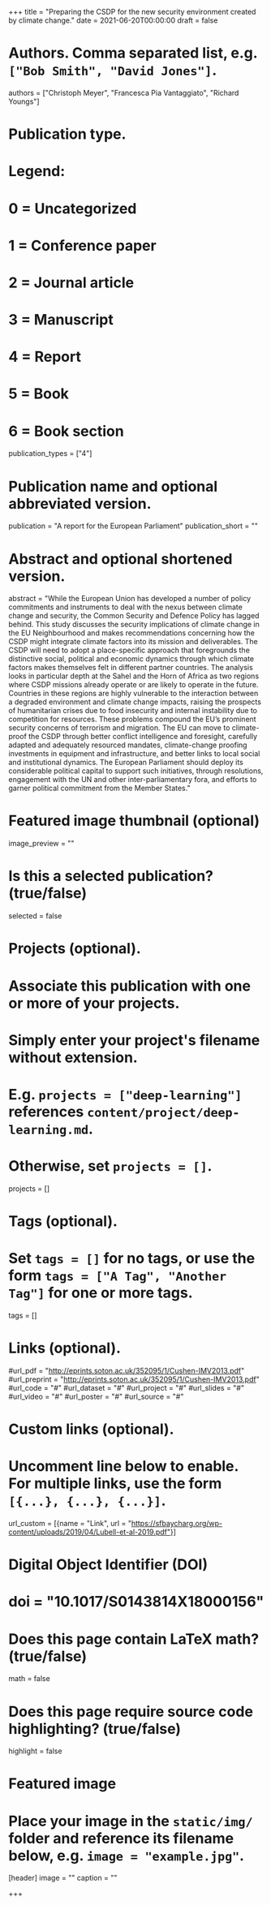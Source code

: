 +++
title = "Preparing the CSDP for the new security environment created by climate change."
date = 2021-06-20T00:00:00
draft = false

# Authors. Comma separated list, e.g. `["Bob Smith", "David Jones"]`.
authors = ["Christoph Meyer", "Francesca Pia Vantaggiato", "Richard Youngs"]

# Publication type.
# Legend:
# 0 = Uncategorized
# 1 = Conference paper
# 2 = Journal article
# 3 = Manuscript
# 4 = Report
# 5 = Book
# 6 = Book section
publication_types = ["4"]

# Publication name and optional abbreviated version.
publication = "A report for the European Parliament"
publication_short = ""

# Abstract and optional shortened version.
abstract = "While the European Union has developed a number of policy commitments and instruments to deal with the nexus between climate change and security, the Common Security and Defence Policy has lagged behind. This study discusses the security implications of climate change in the EU Neighbourhood and makes recommendations concerning how the CSDP might integrate climate factors into its mission and deliverables. The CSDP will need to adopt a place-specific approach that foregrounds the distinctive social, political and economic dynamics through which climate factors makes themselves felt in different partner countries. The analysis looks in particular depth at the Sahel and the Horn of Africa as two regions where CSDP missions already operate or are likely to operate in the future. Countries in these regions are highly vulnerable to the interaction between a degraded environment and climate change impacts, raising the prospects of humanitarian crises due to food insecurity and internal instability due to competition for resources. These problems compound the EU’s prominent security concerns of terrorism and migration. The EU can move to climate-proof the CSDP through better conflict intelligence and foresight, carefully adapted and adequately resourced mandates, climate-change proofing investments in equipment and infrastructure, and better links to local social and institutional dynamics. The European Parliament should deploy its considerable political capital to support such initiatives, through resolutions, engagement with the UN and other inter-parliamentary fora, and efforts to garner political commitment from the Member States."


# Featured image thumbnail (optional)
image_preview = ""

# Is this a selected publication? (true/false)
selected = false

# Projects (optional).
#   Associate this publication with one or more of your projects.
#   Simply enter your project's filename without extension.
#   E.g. `projects = ["deep-learning"]` references `content/project/deep-learning.md`.
#   Otherwise, set `projects = []`.
projects = []

# Tags (optional).
#   Set `tags = []` for no tags, or use the form `tags = ["A Tag", "Another Tag"]` for one or more tags.
tags = []

# Links (optional).
#url_pdf = "http://eprints.soton.ac.uk/352095/1/Cushen-IMV2013.pdf"
#url_preprint = "http://eprints.soton.ac.uk/352095/1/Cushen-IMV2013.pdf"
#url_code = "#"
#url_dataset = "#"
#url_project = "#"
#url_slides = "#"
#url_video = "#"
#url_poster = "#"
#url_source = "#"

# Custom links (optional).
#   Uncomment line below to enable. For multiple links, use the form `[{...}, {...}, {...}]`.
url_custom = [{name = "Link", url = "https://sfbaycharg.org/wp-content/uploads/2019/04/Lubell-et-al-2019.pdf"}]

# Digital Object Identifier (DOI)
# doi = "10.1017/S0143814X18000156"

# Does this page contain LaTeX math? (true/false)
math = false

# Does this page require source code highlighting? (true/false)
highlight = false

# Featured image
# Place your image in the `static/img/` folder and reference its filename below, e.g. `image = "example.jpg"`.
[header]
image = ""
caption = ""

+++


